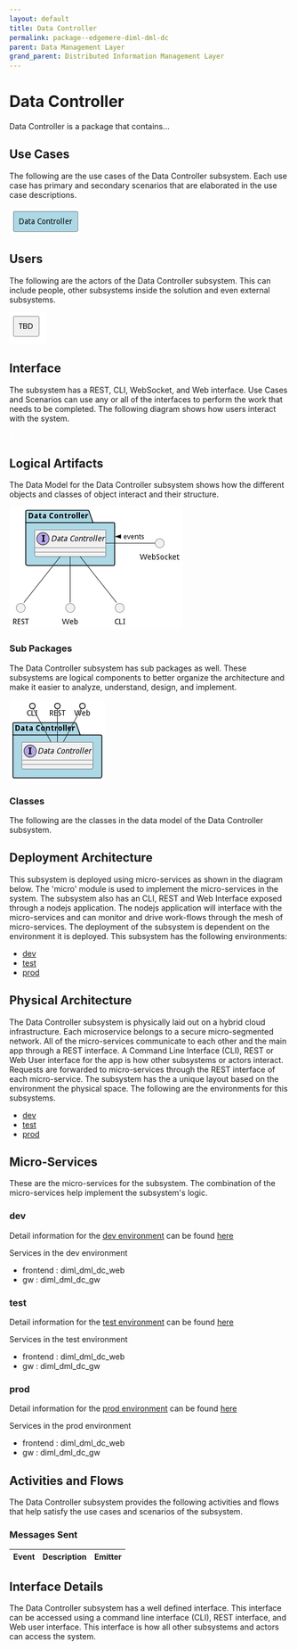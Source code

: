 ```yaml
---
layout: default
title: Data Controller
permalink: package--edgemere-diml-dml-dc
parent: Data Management Layer
grand_parent: Distributed Information Management Layer
---
```


# Data Controller

Data Controller is a package that contains...



## Use Cases

The following are the use cases of the Data Controller subsystem. Each use case has primary and secondary scenarios
that are elaborated in the use case descriptions.



![UseCase Diagram](./usecases.png)

## Users

The following are the actors of the Data Controller subsystem. This can include people, other subsystems
inside the solution and even external subsystems.



![User Interaction](./userinteraction.png)

## Interface

The subsystem has a REST, CLI, WebSocket, and Web interface. Use Cases and Scenarios can use any or all
of the interfaces to perform the work that needs to be completed. The following  diagram shows how
users interact with the system.

![Scenario Mappings Diagram](./scenariomapping.png)



## Logical Artifacts

The Data Model for the  Data Controller subsystem shows how the different objects and classes of object interact
and their structure.

![Sub Package Diagram](./subpackage.png)

### Sub Packages

The Data Controller subsystem has sub packages as well. These subsystems are logical components to better
organize the architecture and make it easier to analyze, understand, design, and implement.



![Logical Diagram](./logical.png)

### Classes

The following are the classes in the data model of the Data Controller subsystem.




## Deployment Architecture

This subsystem is deployed using micro-services as shown in the diagram below. The 'micro' module is
used to implement the micro-services in the system. The subsystem also has an CLI, REST and Web Interface
exposed through a nodejs application. The nodejs application will interface with the micro-services and
can monitor and drive work-flows through the mesh of micro-services. The deployment of the subsystem is
dependent on the environment it is deployed. This subsystem has the following environments:
* [dev](environment--edgemere-diml-dml-dc-dev)
* [test](environment--edgemere-diml-dml-dc-test)
* [prod](environment--edgemere-diml-dml-dc-prod)



## Physical Architecture

The Data Controller subsystem is physically laid out on a hybrid cloud infrastructure. Each microservice belongs
to a secure micro-segmented network. All of the micro-services communicate to each other and the main app through a
REST interface. A Command Line Interface (CLI), REST or Web User interface for the app is how other subsystems or actors
interact. Requests are forwarded to micro-services through the REST interface of each micro-service. The subsystem has
the a unique layout based on the environment the physical space. The following are the environments for this
subsystems.
* [dev](environment--edgemere-diml-dml-dc-dev)
* [test](environment--edgemere-diml-dml-dc-test)
* [prod](environment--edgemere-diml-dml-dc-prod)


## Micro-Services

These are the micro-services for the subsystem. The combination of the micro-services help implement
the subsystem's logic.


### dev

Detail information for the [dev environment](environment--edgemere-diml-dml-dc-dev)
can be found [here](environment--edgemere-diml-dml-dc-dev)

Services in the dev environment

* frontend : diml_dml_dc_web
* gw : diml_dml_dc_gw


### test

Detail information for the [test environment](environment--edgemere-diml-dml-dc-test)
can be found [here](environment--edgemere-diml-dml-dc-test)

Services in the test environment

* frontend : diml_dml_dc_web
* gw : diml_dml_dc_gw


### prod

Detail information for the [prod environment](environment--edgemere-diml-dml-dc-prod)
can be found [here](environment--edgemere-diml-dml-dc-prod)

Services in the prod environment

* frontend : diml_dml_dc_web
* gw : diml_dml_dc_gw


## Activities and Flows
The Data Controller subsystem provides the following activities and flows that help satisfy the use
cases and scenarios of the subsystem.




### Messages Sent

| Event | Description | Emitter |
|-------|-------------|---------|



## Interface Details
The Data Controller subsystem has a well defined interface. This interface can be accessed using a
command line interface (CLI), REST interface, and Web user interface. This interface is how all other
subsystems and actors can access the system.


